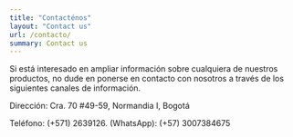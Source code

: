 ```yaml
---
title: "Contacténos"
layout: "Contact us"
url: /contacto/
summary: Contact us
---
```

Si está interesado en ampliar información sobre cualquiera de nuestros productos, no dude en ponerse en contacto con
nosotros a través de los siguientes canales de información.

Dirección: Cra. 70 #49-59, Normandia I, Bogotá

Teléfono: (+571) 2639126. (WhatsApp): (+57) 3007384675